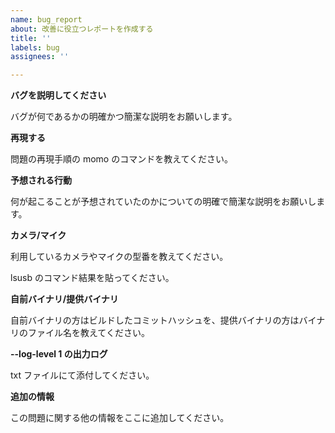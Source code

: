 ```yaml
---
name: bug_report
about: 改善に役立つレポートを作成する
title: ''
labels: bug
assignees: ''

---
```


**バグを説明してください**

バグが何であるかの明確かつ簡潔な説明をお願いします。

**再現する**

問題の再現手順の momo のコマンドを教えてください。

**予想される行動**

何が起こることが予想されていたのかについての明確で簡潔な説明をお願いします。

**カメラ/マイク**

利用しているカメラやマイクの型番を教えてください。

lsusb のコマンド結果を貼ってください。

**自前バイナリ/提供バイナリ**

自前バイナリの方はビルドしたコミットハッシュを、提供バイナリの方はバイナリのファイル名を教えてください。

**--log-level 1 の出力ログ**

txt ファイルにて添付してください。

**追加の情報**

この問題に関する他の情報をここに追加してください。
